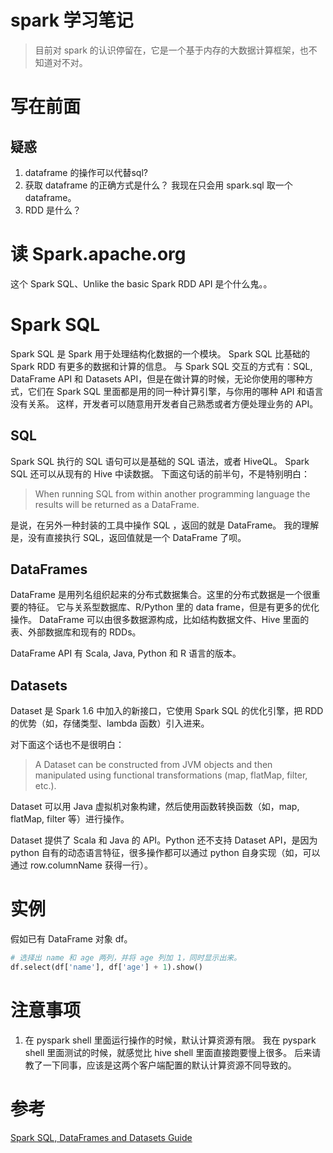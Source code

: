 # spark 学习笔记
> 目前对 spark 的认识停留在，它是一个基于内存的大数据计算框架，也不知道对不对。

# 写在前面
## 疑惑
1. dataframe 的操作可以代替sql?
2. 获取 dataframe 的正确方式是什么？ 我现在只会用 spark.sql 取一个 dataframe。
3. RDD 是什么？


# 读 Spark.apache.org
这个 Spark SQL、Unlike the basic Spark RDD API 是个什么鬼。。
# Spark SQL
Spark SQL 是 Spark 用于处理结构化数据的一个模块。
Spark SQL 比基础的 Spark RDD 有更多的数据和计算的信息。
与 Spark SQL 交互的方式有：SQL, DataFrame API 和 Datasets API，但是在做计算的时候，无论你使用的哪种方式，它们在 Spark SQL 里面都是用的同一种计算引擎，与你用的哪种 API 和语言没有关系。
这样，开发者可以随意用开发者自己熟悉或者方便处理业务的 API。

## SQL
Spark SQL 执行的 SQL 语句可以是基础的 SQL 语法，或者 HiveQL。
Spark SQL 还可以从现有的 Hive 中读数据。
下面这句话的前半句，不是特别明白：
> When running SQL from within another programming language the results will be returned as a DataFrame.

是说，在另外一种封装的工具中操作 SQL ，返回的就是 DataFrame。
我的理解是，没有直接执行 SQL，返回值就是一个 DataFrame 了呗。

## DataFrames
DataFrame 是用列名组织起来的分布式数据集合。这里的分布式数据是一个很重要的特征。
它与关系型数据库、R/Python 里的 data frame，但是有更多的优化操作。
DataFrame 可以由很多数据源构成，比如结构数据文件、Hive 里面的表、外部数据库和现有的 RDDs。

DataFrame API 有 Scala, Java, Python 和 R 语言的版本。

## Datasets
Dataset 是 Spark 1.6 中加入的新接口，它使用 Spark SQL 的优化引擎，把 RDD 的优势（如，存储类型、lambda 函数）引入进来。

对下面这个话也不是很明白：
>  A Dataset can be constructed from JVM objects and then manipulated using functional transformations (map, flatMap, filter, etc.).

Dataset 可以用 Java 虚拟机对象构建，然后使用函数转换函数（如，map, flatMap, filter 等）进行操作。

Dataset 提供了 Scala 和 Java 的 API。Python 还不支持 Dataset API，是因为 python 自有的动态语言特征，很多操作都可以通过 python 自身实现（如，可以通过 row.columnName 获得一行）。


# 实例
假如已有 DataFrame 对象 df。

```Python
# 选择出 name 和 age 两列，并将 age 列加 1，同时显示出来。
df.select(df['name'], df['age'] + 1).show()
```


# 注意事项
1. 在 pyspark shell 里面运行操作的时候，默认计算资源有限。
我在  pyspark shell 里面测试的时候，就感觉比 hive shell 里面直接跑要慢上很多。
后来请教了一下同事，应该是这两个客户端配置的默认计算资源不同导致的。


# 参考
[Spark SQL, DataFrames and Datasets Guide](https://spark.apache.org/docs/preview/sql-programming-guide.html)
